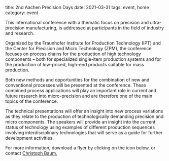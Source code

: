 title: 2nd Aachen Precision Days
date: 2021-03-31
tags: event, home
category: event

This international conference with a thematic focus on precision and ultra-precision manufacturing, is addressed at participants in the field of industry and research.
<!--break-->
Organised by the Fraunhofer Institute for Production Technology (IPT) and the Center for Precision and Micro Technology (ZPM), the conference focuses
on process chains for the production of high technology components – both for specialized single-item production systems and for the production of low-priced, high-end products suitable for mass production.  
  
Both new methods and opportunities for the combination of new and conventional processes will be presented at the conference. These combined process applications will play an important role in current and future research into micro-precision and are therefore one of the main topics of the conference.  
  
The technical presentations will offer an insight into new process variations as they relate to the production of technologically demanding precision and micro components. The speakers will provide an insight into the current status of technology
using examples of different production sequences involving interdisciplinary technologies that will serve as a guide for further development activities.

For more information, download a flyer by clicking on the icon below, or contact [Christoph Baum.](mailto:christoph.baum@ipt.fraunhofer.de)